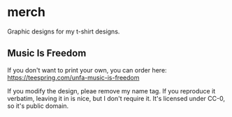 # merch
Graphic designs for my t-shirt designs.

## Music Is Freedom

If you don't want to print your own, you can order here:
https://teespring.com/unfa-music-is-freedom

If you modify the design, pleae remove my name tag.
If you reproduce it verbatim, leaving it in is nice, but I don't require it.
It's licensed under CC-0, so it's public domain.
